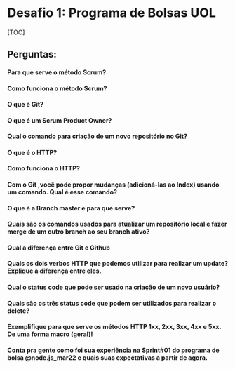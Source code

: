 # Desafio 1: Programa de Bolsas UOL
[TOC]

## Perguntas:

#### Para que serve o método Scrum?

#### Como funciona o método Scrum?

#### O que é Git?

#### O que é um Scrum Product Owner?

#### Qual o comando para criação de um novo repositório no Git?

#### O que é o HTTP?

#### Como funciona o HTTP?

#### Com o Git ,você pode propor mudanças (adicioná-las ao Index) usando um comando. Qual é esse comando?

#### O que é a Branch master e para que serve?

#### Quais são os comandos usados para atualizar um repositório local e fazer merge de um outro branch ao seu branch ativo?

#### Qual a diferença entre Git e Github

#### Quais os dois verbos HTTP que podemos utilizar para realizar um update? Explique a diferença entre eles.

#### Qual o status code que pode ser usado na criação de um novo usuário?

#### Quais são os três status code que podem ser utilizados para realizar o delete?

#### Exemplifique para que serve os métodos HTTP 1xx, 2xx, 3xx, 4xx e 5xx. De uma forma macro (geral)!

#### Conta pra gente como foi sua experiência na Sprint#01 do programa de bolsa @node.js_mar22 e quais suas expectativas a partir de agora.
